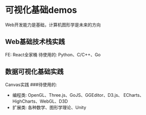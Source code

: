 可视化基础demos
===
Web开发能力是基础，计算机图形学是未来的方向

Web基础技术栈实践
---
FE: React全家桶
待使用的: Python、C/C++、Go

数据可视化基础实践
---
Canvas实践
###待使用的:
* 编程类: OpenGL、Three.js、GoJS、GGEditor、D3.js、
ECharts、HighCharts、WebGL、D3D
* 扩展类: 各种数学、图形学理论、Unity
